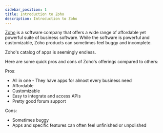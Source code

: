 ```yaml
---
sidebar_position: 1
title: Introduction to Zoho
description: Introduction to Zoho
---
```


[Zoho](https://www.zoho.com/) is a software company that offers a wide range of affordable yet powerful suite of business software. While the software is powerful and customizable, Zoho products can sometimes feel buggy and incomplete. 

Zoho's catalog of apps is seemingly endless. 

Here are some quick pros and cons of Zoho's offerings compared to others:

Pros:
- All in one - They have apps for almost every business need
- Affordable
- Customizable
- Easy to integrate and access APIs
- Pretty good forum support 

Cons:
- Sometimes buggy
- Apps and specific features can often feel unfinished or unpolished 